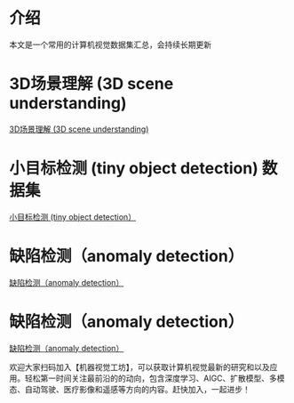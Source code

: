 
# 介绍
本文是一个常用的计算机视觉数据集汇总，会持续长期更新

# ​3D场景理解 (3D scene understanding)

[​3D场景理解 (3D scene understanding)](https://github.com/visioncraft2/cv_dataset/blob/main//3D_scene_understanding.md)


# 小目标检测 (tiny object detection) 数据集

[小目标检测 (tiny object detection）](https://github.com/visioncraft2/cv_dataset/blob/main/tiny_object_detection.md)

# 缺陷检测（anomaly detection）

[缺陷检测（anomaly detection）](https://github.com/visioncraft2/cv_dataset/blob/main/anomaly_detection.md)


# 缺陷检测（anomaly detection）

[缺陷检测（anomaly detection）](https://github.com/visioncraft2/cv_dataset/blob/main/anomaly_detection.md)

欢迎大家扫码加入【机器视觉工坊】，可以获取计算机视觉最新的研究和以及应用。轻松第一时间关注最前沿的的动向，包含深度学习、AIGC、扩散模型、多模态、自动驾驶、医疗影像和遥感等方向的内容。赶快加入，一起进步！


